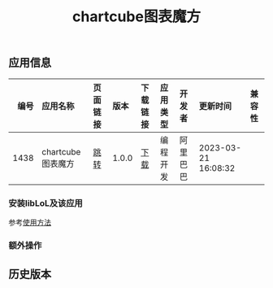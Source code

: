 ﻿---
id: 1438
title: chartcube图表魔方
toc: true
weight: 1438
---

## 应用信息 
|   编号 | 应用名称          | 页面链接                                        | 版本    | 下载链接                                                                        | 应用类型   | 开发者   | 更新时间                | 兼容性   |
|-----:|:--------------|:--------------------------------------------|:------|:----------------------------------------------------------------------------|:-------|:------|:--------------------|:------|
| 1438 | chartcube图表魔方 | [跳转](http://app.loongapps.cn/#/detail/1438) | 1.0.0 | [下载](http://113.24.212.22:8090/upload/file/chartcube_1.0.0_loongarch64.deb) | 编程开发   | 阿里巴巴  | 2023-03-21 16:08:32 |       |
### 安装libLoL及该应用 
参考[使用方法](/docs/usage) 
### 额外操作 


## 历史版本 
 